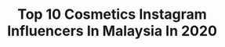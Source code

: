 ---
title: Top 10 Cosmetics Instagram Influencers In Malaysia In 2020
description: >-
  Find top cosmetics Instagram influencers in Malaysia in 2020. Most popular hashtags: #stayhome #sephoramy #skincare #love.
platform: Instagram
profiles:
  - username: "jessiekmy"
    fullname: >-
      Jessie k ◡̈
    location: "Malaysia"
    followers: 41942
    engagement: 291
    commentsToLikes: 0.022315
    id: ck0ttdt0z2auv0i19by3rex7i
    verified: false
    hashtags: "#sonyalphamalaysia, #bouncecarnival, #collagendrink, #acnecare"
  - username: "yasmeennrazak"
    fullname: >-
      YASMEEN R. | Makeup & beauty 💄
    location: "Malaysia"
    followers: 50557
    engagement: 220
    commentsToLikes: 0.026615
    id: ck14ig3cdf84z0i19u0n1a69r
    verified: false
    hashtags: "#mymerciermoment, #thebalm, #malaysianbeautyyoutuber, #myrudecosmetics"
  - username: "nicoluvxxx"
    fullname: >-
      Nicole Teh • 🏝
    location: "Malaysia"
    followers: 13850
    engagement: 601
    commentsToLikes: 0.004471
    id: ck0vycq3p3bzt0i199qq7r7bd
    verified: false
    hashtags: "#kl, #quarantineandchill, #dance, #deals"
  - username: "jozeyjane"
    fullname: >-
      🎶JozeyJane 🎤
    location: "Malaysia"
    followers: 6742
    engagement: 397
    commentsToLikes: 0.027289
    id: ck5q3dxr9kcjk0i11dle0o2ij
    verified: false
    hashtags: "#spreadlove, #god, #yo, #female"
  - username: "gebrielpadan"
    fullname: >-
      GEBRIEL PADAN®
    location: "Malaysia"
    followers: 100700
    engagement: 144
    commentsToLikes: 0.006036
    id: ck5q8353e47ws0i115k5rkrkq
    verified: false
    hashtags: "#mac, #mixy, #nars, #independent"
  - username: "alishbaa.shahzad"
    fullname: >-
      Alishba Shahzad. 🇵🇰|🇹🇷
    location: "Malaysia"
    followers: 32138
    engagement: 659
    commentsToLikes: 0.096304
    id: ck5zn9sy4o1nh0i14mu3dncpo
    verified: false
    hashtags: "#blushremix, #zameenpolo2020, #zameennationalopen2020, #alishbashahzad"
  - username: "_misssasa"
    fullname: >-
      . S A I K A M A L .
    location: "Malaysia"
    followers: 444909
    engagement: 222
    commentsToLikes: 0.006104
    id: ck14j3rg9ihhx0i19naov5cix
    verified: false
    hashtags: "#bestkeblash, #tutorialhijabmasakini, #tutorialhijabers, #hijab"
  - username: "yuszulkifli"
    fullname: >-
      Yus Zulkifli 🇲🇾
    location: "Malaysia"
    followers: 19239
    engagement: 423
    commentsToLikes: 0.103134
    id: ck13a30pzodsi0i19ip6oqeom
    verified: false
    hashtags: "#apsaraasiamalaysia, #mulanandcolourpop, #marvelrunmalaysia2019, #johanistiktok"
  - username: "skincareaddictmy"
    fullname: >-
      Faie
    location: "Malaysia"
    followers: 25135
    engagement: 335
    commentsToLikes: 0.141697
    id: ck14ipxbbgn3a0i197anao5pc
    verified: false
    hashtags: "#abbeatthealgorithm, #angellooka, #jomarch, #tiamglobal"
  - username: "nidahmed"
    fullname: >-
      Nida Ahmed
    location: "Malaysia"
    followers: 33482
    engagement: 262
    commentsToLikes: 0.231429
    id: ck5bxlg3jny9d0i1188ycxt4a
    verified: false
    hashtags: "#rimmellondon, #canmake, #tiktoktutorial, #makeupartistmalaysia"
---